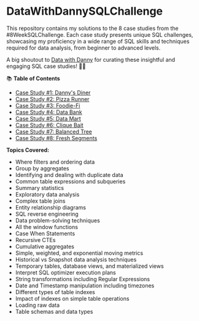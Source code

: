 # DataWithDannySQLChallenge

This repository contains my solutions to the 8 case studies from the #8WeekSQLChallenge. Each case study presents unique SQL challenges, showcasing my proficiency in a wide range of SQL skills and techniques required for data analysis, from beginner to advanced levels.

A big shoutout to [Data with Danny](https://8weeksqlchallenge.com/getting-started/) for curating these insightful and engaging SQL case studies! 👋🏻

📚 **Table of Contents**
- [Case Study #1: Danny's Diner](#case-study-1-dannys-diner)
- [Case Study #2: Pizza Runner](#case-study-2-pizza-runner)
- [Case Study #3: Foodie-Fi](#case-study-3-foodie-fi)
- [Case Study #4: Data Bank](#case-study-4-data-bank)
- [Case Study #5: Data Mart](#case-study-5-data-mart)
- [Case Study #6: Clique Bait](#case-study-6-clique-bait)
- [Case Study #7: Balanced Tree](#case-study-7-balanced-tree)
- [Case Study #8: Fresh Segments](#case-study-8-fresh-segments)

**Topics Covered:**
- Where filters and ordering data
- Group by aggregates
- Identifying and dealing with duplicate data
- Common table expressions and subqueries
- Summary statistics
- Exploratory data analysis
- Complex table joins
- Entity relationship diagrams
- SQL reverse engineering
- Data problem-solving techniques
- All the window functions
- Case When Statements
- Recursive CTEs
- Cumulative aggregates
- Simple, weighted, and exponential moving metrics
- Historical vs Snapshot data analysis techniques
- Temporary tables, database views, and materialized views
- Interpret SQL optimizer execution plans
- String transformations including Regular Expressions
- Date and Timestamp manipulation including timezones
- Different types of table indexes
- Impact of indexes on simple table operations
- Loading raw data
- Table schemas and data types
